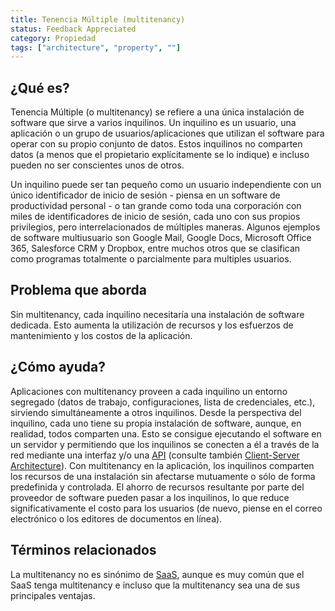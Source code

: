 ```yaml
---
title: Tenencia Múltiple (multitenancy)
status: Feedback Appreciated
category: Propiedad
tags: ["architecture", "property", ""]
---
```


## ¿Qué es?

Tenencia Múltiple (o multitenancy) se refiere a una única instalación de software que sirve a varios inquilinos.
Un inquilino es un usuario, una aplicación o un grupo de usuarios/aplicaciones que utilizan el software para operar con su propio conjunto de datos.
Estos inquilinos no comparten datos (a menos que el propietario explícitamente se lo indique) e incluso pueden no ser conscientes unos de otros.  

Un inquilino puede ser tan pequeño como un usuario independiente con un único identificador de inicio de sesión - piensa en un software de productividad personal - o tan grande como toda una corporación con miles de identificadores de inicio de sesión, cada uno con sus propios privilegios, pero interrelacionados de múltiples maneras. Algunos ejemplos de software multiusuario son Google Mail, Google Docs, Microsoft Office 365, Salesforce CRM y Dropbox, entre muchos otros que se clasifican como programas totalmente o parcialmente para multiples usuarios.

## Problema que aborda 

Sin multitenancy, cada inquilino necesitaría una instalación de software dedicada. Esto aumenta la utilización de recursos y los esfuerzos de mantenimiento y los costos de la aplicación.

## ¿Cómo ayuda?

Aplicaciones con multitenancy proveen a cada inquilino un entorno segregado (datos de trabajo, configuraciones, lista de credenciales, etc.), sirviendo simultáneamente a otros inquilinos. Desde la perspectiva del inquilino, cada uno tiene su propia instalación de software, aunque, en realidad, todos comparten una. Esto se consigue ejecutando el software en un servidor y permitiendo que los inquilinos se conecten a él a través de la red mediante una interfaz y/o una [API](/application-programming-interface/) (consulte también [Client-Server Architecture](/client-server-architecture/)). Con multitenancy en la aplicación, los inquilinos comparten los recursos de una instalación sin afectarse mutuamente o sólo de forma predefinida y controlada. El ahorro de recursos resultante por parte del proveedor de software pueden pasar a los inquilinos, lo que reduce significativamente el costo para los usuarios (de nuevo, piense en el correo electrónico o los editores de documentos en línea).

## Términos relacionados

La multitenancy no es sinónimo de [SaaS](/software-as-a-service/), aunque es muy común que el SaaS tenga multitenancy e incluso que la multitenancy sea una de sus principales ventajas.

